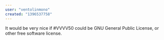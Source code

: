 ```yaml
---
user: "ventolinmono"
created: "1396537758"
---
```


It would be very nice if #VVVV50 could be GNU General Public License, or other free software license.
